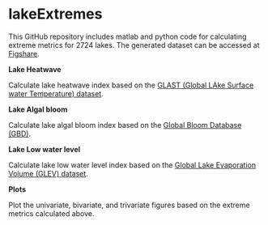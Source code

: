 # lakeExtremes

This GitHub repository includes matlab and python code for calculating extreme metrics for 2724 lakes. The generated dataset can be accessed at [Figshare](XX).

**Lake Heatwave**

Calculate lake heatwave index based on the [GLAST (Global LAke Surface water Temperature) dataset](https://doi.org/10.1038/s44221-023-00148-8).

**Lake Algal bloom**

Calculate lake algal bloom index based on the [Global Bloom Database (GBD)](https://doi.org/10.1038/s41561-021-00887-x).

**Lake Low water level**

Calculate lake low water level index based on the [Global Lake Evaporation Volume (GLEV) dataset](https://doi.org/10.1038/s41467-022-31125-6).

**Plots**

Plot the univariate, bivariate, and trivariate figures based on the extreme metrics calculated above.
